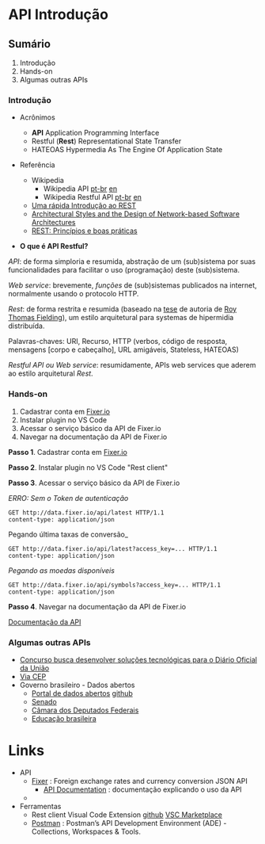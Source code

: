 

# [](#header-1) API Introdução


## [](#header-2) Sumário

1. Introdução
2. Hands-on
3. Algumas outras APIs



### [](#header-3) Introdução

- Acrônimos
  - **API** Application Programming Interface
  - Restful (**Rest**) Representational State Transfer
  - HATEOAS Hypermedia As The Engine Of Application State


- Referência
  - Wikipedia
    - Wikipedia API [pt-br](https://pt.wikipedia.org/wiki/Interface_de_programação_de_aplicações) [en](https://en.wikipedia.org/wiki/Application_programming_interface)
    - Wikipedia Restful API [pt-br](https://pt.wikipedia.org/wiki/REST) [en](https://en.wikipedia.org/wiki/Representational_state_transfer)
  - [Uma rápida Introdução ao REST](https://www.infoq.com/br/articles/rest-introduction)
  - [Architectural Styles and
the Design of Network-based Software Architectures](https://www.ics.uci.edu/~fielding/pubs/dissertation/top.htm)
  - [REST: Princípios e boas práticas](http://blog.caelum.com.br/rest-principios-e-boas-praticas/)

- **O que é API Restful?**

_API_: de forma simploria e resumida, 
abstração de um (sub)sistema por suas funcionalidades
para facilitar o uso (programação) deste (sub)sistema.

_Web service_: brevemente, _funções_ de (sub)sistemas publicados na internet, normalmente usando o protocolo HTTP.

_Rest_: de forma restrita e resumida (baseado na [tese](https://www.ics.uci.edu/~fielding/pubs/dissertation/top.htm) de autoria de [Roy Thomas Fielding](http://www.ics.uci.edu/~fielding/)), 
um estilo arquitetural para systemas de hipermidia distribuída.

Palavras-chaves: URI, Recurso, HTTP (verbos, código de resposta, mensagens [corpo e cabeçalho], URL amigáveis, Stateless, HATEOAS)

_Restful API ou Web service_: resumidamente, APIs web services que aderem ao estilo arquitetural _Rest_.

<!-- 
- **Princípios**
  1. Desenvolvimento orientado a recurso
  2. Os recursos suporta diversas representações (json, xml, csv, html)
  3. Cada recurso tem sua identificação (URI)
  4. Uma sintaxe universal para identificar os recursos (padronizar as URI)
  5. Comunicação por um protocolo cliente/servidor sem estado (stateless)
  6. Os recursos são manipulados por ações (verbos HTTP)
  7. O uso de hipermídia, tanto para a informação da aplicação como para as transições de estado da aplicação (hiperlinks e HATEOAS)
  8. Utilização correta dos códigos HTTP

Propriedades
- Performance in component interactions, which can be the dominant factor in user-perceived performance and network efficiency;
- Scalability allowing to support large numbers of components and interactions among components;
- simplicity of a uniform interface;
modifiability of components to meet changing needs (even while the application is running);
- visibility of communication between components by service agents;
- portability of components by moving program code with the data;
- reliability in the resistance to failure at the system level in the presence of failures within components, connectors, or data.

Restrições
- Client–server architecture
- Statelessness
- Cacheability
- Layered system
- Code on demand (optional)
- Uniform interface
- Resource identification in requests
- Resource manipulation through representations
- Self-descriptive messages
- Hypermedia as the engine of application state (HATEOAS)


outros links
https://stackoverflow.com/questions/671118/what-exactly-is-restful-programming
https://searchmicroservices.techtarget.com/definition/RESTful-API
https://www.codecademy.com/articles/what-is-rest
https://medium.com/@edgar/whats-the-best-strategy-for-versioning-a-restful-api-29b90dbbcf5f
http://www.rodrigocalado.com.br/o-que-e-rest-um-resumo-do-assunto-caracteristicas-conceitos-vantagens-e-desvantagens-prefiro-dizer-que-e-uma-rapida-introducao-ao-assunto/
http://blog.caelum.com.br/morte-a-sessao-entenda-esse-tal-de-stateless-session-com-tokens/
-->

### [](#header-3) Hands-on

1. Cadastrar conta em [Fixer.io](https://fixer.io)
2. Instalar plugin no VS Code
3. Acessar o serviço básico da API de Fixer.io
4. Navegar na documentação da API de Fixer.io

**Passo 1**. Cadastrar conta em [Fixer.io](https://fixer.io)


**Passo 2**. Instalar plugin no VS Code  "Rest client"


**Passo 3**. Acessar o serviço básico da API de Fixer.io

_ERRO: Sem  o Token de autenticação_
```http
GET http://data.fixer.io/api/latest HTTP/1.1
content-type: application/json
```

Pegando última taxas de conversão_
```http
GET http://data.fixer.io/api/latest?access_key=... HTTP/1.1
content-type: application/json
```

_Pegando as moedas disponíveis_
```http
GET http://data.fixer.io/api/symbols?access_key=... HTTP/1.1
content-type: application/json
```


**Passo 4**. Navegar na documentação da API de Fixer.io

[Documentação da API](https://fixer.io/documentation)



### [](#header-3) Algumas outras APIs

- [Concurso busca desenvolver soluções tecnológicas para o Diário Oficial da União](http://portal.imprensanacional.gov.br/noticias-da-imprensa-nacional/-/asset_publisher/54vcxf9ztQ7x/content/id/14960089)
- [Via CEP](https://viacep.com.br)
- Governo brasileiro - Dados abertos
  - [Portal de dados abertos](http://dados.gov.br) [github](https://github.com/dadosgovbr)
  - [Senado](https://www12.senado.leg.br/dados-abertos)
  - [Câmara dos Deputados Federais](https://dadosabertos.camara.leg.br/swagger/api.html)
  - [Educação brasileira](http://educacao.dadosabertosbr.com/api)



# [](#header-2) Links

- API
  - [Fixer](https://fixer.io) : Foreign exchange rates and currency conversion JSON API
    - [API Documentation](https://fixer.io/documentation) : documentação explicando o uso da API
  - 
- Ferramentas
  - Rest client Visual Code Extension [github](https://github.com/Huachao/vscode-restclient/) [VSC Marketplace](https://marketplace.visualstudio.com/items?itemName=humao.rest-client)
  - [Postman](https://www.getpostman.com) : Postman’s API Development Environment (ADE) -
Collections, Workspaces & Tools.

